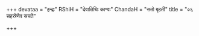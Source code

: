 +++
devataa = "इन्द्रः"
RShiH = "देवातिथिः काण्वः"
ChandaH = "सतो बृहती"
title = "०६ सहस्रेणेव सचते"

+++
